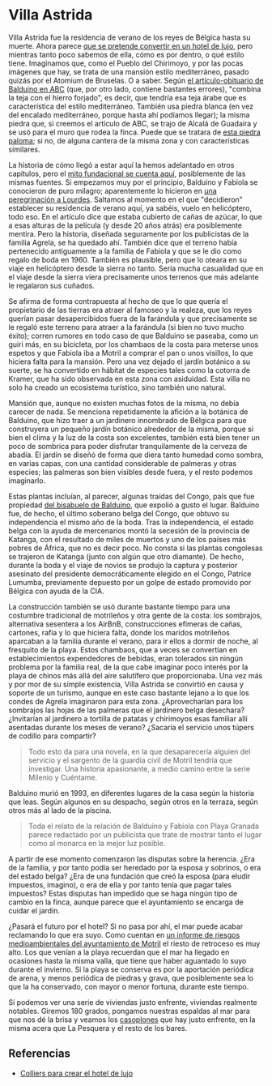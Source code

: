 # Villa Astrida

Villa Astrida fue la residencia de verano de los reyes de Bélgica
hasta su muerte. Ahora
parece [que se pretende convertir en un hotel de lujo](https://www.lalibre.be/belgique/la-villa-astrida-va-devenir-un-hotel-de-luxe-a-motril-58c054a3cd708ea6c111a611),
pero mientras tanto poco sabemos de ella, cómo es por dentro, o qué
estilo tiene. Imaginamos que, como el Pueblo del Chirimoyo, y por las
pocas imágenes que hay, se trata de una mansión estilo mediterráneo,
pasado quizás por el Atomium de Bruselas. O a
saber. Según [el artículo-obituario de Balduino en ABC](http://hemeroteca.abc.es/cgi-bin/pagina.pdf?fn=exec;command=download_stamp;id=0001893462;nombre_pdf=ABC-07.08.1993-pagina%20029;path=H:%5Ccran%5Cdata%5Cprensa_pages%5CMadrid%5CABC%5C1993%5C199308%5C19930807%5C93G07-029.xml)
(que, por otro lado, contiene bastantes errores), "combina la teja con
el hierro forjado", es decir, que tendría esa teja árabe que es
característica del estilo mediterráneo. También usa piedra blanca (en
vez del encalado mediterráneo, porque hasta ahí podíamos llegar); la
misma piedra que, si creemos el artículo de ABC, se trajo de Alcalá de
Guadaira y se usó para el muro que rodea la finca. Puede que se
tratara de [esta piedra paloma](https://www.piedrapaloma.com/es/); si
no, de alguna cantera de la misma zona y con características similares.

La historia de cómo llegó a estar aquí la hemos adelantado en otros
capítulos, pero
el
[mito fundacional se cuenta aquí](https://www.theseasidegazette.com/2013/06/18803/villa-astrida/),
posiblemente de las mismas fuentes. Si empezamos muy por el principio,
Balduino y Fabiola se conocieron de puro milagro; aparentemente lo
hicieron en [una peregrinación a Lourdes](http://www.scj.es/documentos/02.%20Boletines%20y%20Revistas/A.%20El%20Reino/EL%20Reino%202008/02.2008%20EL%20REINO%20FEBRERO.pdf).
Saltamos al momento en el que "decidieron" establecer su residencia de
verano aquí, ya sabéis, vuelo en helicóptero,
todo eso. En el artículo dice que estaba cubierto de cañas de azúcar,
lo que a esas alturas de la película (y desde 20 años atrás) era
posiblemente mentira. Pero la historia, diseñada seguramente por los
publicistas de la familia Agrela, se ha quedado ahí. También dice que
el terreno había pertenecido antiguamente a la familia de Fabiola y
que se le dio como regalo de boda en 1960. También es plausible, pero
que lo oteara en su viaje en helicóptero desde la sierra no
tanto. Sería mucha casualidad que en el viaje desde la sierra viera precisamente
unos terrenos que más adelante le regalaron sus cuñados. 

Se afirma de forma contrapuesta al hecho de que lo que quería el
propietario de las tierras era atraer al famoseo y la realeza, que los reyes querían pasar
desapercibidos fuera de la farándula y que precisamente se le regaló
este terreno para atraer a la farándula (si bien no tuvo mucho éxito);
corren rumores en todo caso de que Balduino se paseaba, como un guiri
más, en su bicicleta, por los chambaos de la costa para meterse unos
espetos y que Fabiola iba a Motril a comprar el pan o unos visillos,
lo que hiciera falta para la mansión. Pero una vez dejado el jardín
botánico a su suerte, se ha convertido en hábitat de especies tales
como la cotorra de Kramer, que ha sido observada en esta zona con
asiduidad. Esta villa no solo ha creado un ecosistema turístico, sino
también uno natural.

Mansión que, aunque no existen muchas fotos de la misma, no debía
carecer de nada. Se menciona repetidamente la afición a la botánica de
Balduino, que hizo traer a un jardinero innombrado de Bélgica para que
construyera un pequeño jardín botánico alrededor de la misma, porque
si bien el clima y la luz de la costa son excelentes, también está
bien tener un poco de sombrica para poder disfrutar tranquilamente de
la cerveza de abadía. El jardín se diseñó de forma que diera tanto
humedad como sombra, en varias capas, con una cantidad considerable de
palmeras y otras especies; las palmeras son bien visibles desde fuera,
y el resto podemos imaginarlo.

Estas plantas incluían, al parecer, algunas traídas del Congo, país
que fue propiedad [del bisabuelo de Balduino](https://es.wikipedia.org/wiki/Leopoldo_II_de_B%C3%A9lgica),
que expolió a gusto el lugar. Balduino fue, de hecho, el último
soberano belga del Congo, que obtuvo su independencia el mismo año de
la boda. Tras la independencia, el estado belga con la ayuda de
mercenarios montó la secesión de la provincia de Katanga, con el
resultado de miles de muertos y uno de los países más pobres de
África, que no es decir poco. No consta si las plantas congolesas se
trajeron de Katanga (junto con algún que otro diamante). De hecho,
durante la boda y el viaje de novios se produjo la captura y posterior
asesinato del presidente democráticamente elegido en el Congo, Patrice
Lumumba, previamente depuesto por un golpe de estado promovido por
Bélgica con ayuda de la CIA.

La construcción también se usó durante bastante tiempo para una
costumbre tradicional de motrileños y otra gente de la costa: los
sombrajos, alternativa sesentera a los AirBnB, construcciones efímeras
de cañas, cartones, rafia y lo que hiciera falta, donde los maridos
motrileños aparcaban a la familia durante el verano, para ir ellos a
dormir de noche, al fresquito de la playa. Estos chambaos, que a veces
se convertían en establecimientos expendedores de bebidas, eran
tolerados sin ningún problema por la familia real, de la que cabe
imaginar poco interés por la playa de chinos más allá del aire
salutífero que proporcionaba. Una vez más y por mor de su simple
existencia, Villa Astrida se convirtió en causa y soporte de un
turismo, aunque en este caso bastante lejano a lo que los condes de
Agrela imaginaron para esta zona. ¿Aprovecharían para los sombrajos
las hojas de las palmeras que el jardinero belga desechara?
¿Invitarían al jardinero a tortilla de patatas y chirimoyos esas
familiar allí asentadas durante los meses de verano? ¿Sacaría el
servicio unos túpers de codillo para compartir?

> Todo esto da para una novela, en la que desaparecería alguien del servicio y el sargento de la guardia civil de Motril tendría que investigar. Una historia apasionante, a medio camino entre la serie Milenio y Cuéntame.

Balduino murió en 1993, en diferentes lugares de la casa según la
historia que leas. Según algunos en su despacho, según otros en la
terraza, según otros más al lado de la piscina. 

> Toda el relato de la relación de Balduino y Fabiola con Playa
> Granada parece redactado por un publicista que trate de mostrar
> tanto el lugar como al monarca en la mejor luz posible.

A partir de ese
momento comenzaron las disputas sobre la herencia. ¿Era de la familia,
y por tanto podía ser heredado por la esposa y sobrinos, o era del
estado belga? ¿Era de una fundación que creó la esposa (para eludir
impuestos, imagino), o era de ella y por tanto tenía que pagar tales
impuestos? Estas disputas han impedido que se haga ningún tipo de
cambio en la finca, aunque parece que el ayuntamiento se encarga de
cuidar el jardín.

¿Pasará el futuro por el hotel? Si no pasa por ahí, el mar puede
acabar reclamando lo que era suyo. Como cuentan en 
[un informe de riesgos medioambientales del ayuntamiento de Motril](http://www.motril.es/fileadmin/areas/medioambiente/agenda21/anexo3riesgos.pdf)
el riesto de retroceso es muy alto. Los que venían a la playa
recuerdan que el mar ha llegado en ocasiones hasta la misma valla, que
tiene que haber aguantado lo suyo durante el invierno. Si la playa se
conserva es por la aportación periódica de arena, y menos periódica de
piedras y grava, que posiblemente sea lo que la ha conservado, con
mayor o menor fortuna, durante este tiempo.

Sí podemos ver una serie de viviendas justo enfrente, viviendas
realmente notables. Giremos 180 grados, pongamos nuestras espaldas al
mar para que nos dé la brisa y veamos los [casoplones](viviendas-varias.md) que hay justo
enfrente, en la misma acera que La Pesquera y el resto de los bares.


## Referencias

* [Colliers para crear el hotel de lujo](https://es.slideshare.net/thierrydebels/colliers-mag-spaanse-villa-van-boudewijn-verkopen)

